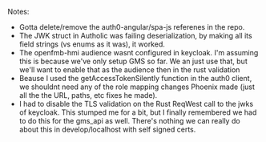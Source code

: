 Notes: 
- Gotta delete/remove the auth0-angular/spa-js referenes in the repo.
- The JWK struct in Autholic was failing deserialization, by making all its field strings (vs enums as it was), it worked.
- The openfmb-hmi audience wasnt configured in keycloak. I'm assuming this is because we've only setup GMS so far. We an just use that, but 
  we'll want to enable that as the audience then in the rust validation
- Beause I used the getAccessTokenSilently function in the auth0 client, we shouldnt need any of the role mapping changes Phoenix made (just all the the URL, paths, etc fixes he made).
- I had to disable the TLS validation on the Rust ReqWest call to the jwks of keycloak. This stumped me for a bit, but I finally remembered we had to do this for the gms_api as well. There's nothing we can really do about this in develop/localhost with self signed certs.